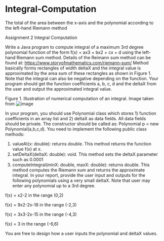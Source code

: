 # Integral-Computation
The total of the area between the x-axis and the polynomial according to the left-hand Riemann method

Assignment 2 Integral Computation


Write a Java program to compute integral of a maximum 3rd degree polynomial function of the form f(x) = ax3 + bx2 + cx + d using the left-hand Riemann sum method. Details of the Reimann sum method can be found at:
https://www.storyofmathematics.com/riemann-sum/
Method basically forms rectangles of width deltaX and the integral value is approximated by the area sum of these
rectangles as shown in Figure 1. Note that the integral can also be negative depending on the function. Your program
should get the function coefficients a, b, c, d and the deltaX from the user and output the approximated integral
value.

Figure 1. Illustration of numerical computation of an integral.
Image taken from ![image](https://user-images.githubusercontent.com/98125147/231752866-71f21be6-14e7-4093-8ca4-ac40411e4271.png)

In your program, you should use Polynomial class which stores 1) function coefficients in an array list and 2) deltaX
as data fields. All data fields should be private. The constructor should be called as: Polynomial p = new
Polynomial(a,b,c,d). You need to implement the following public class methods:
1. valueAt(x: double): returns double. This method returns the function value f(x) at x.
2. setDeltaX(deltaX: double): void. This method sets the deltaX parameter such as 0.0001
3. computeIntegral(minX: double, maxX: double): returns double. This method computes the Riemann sum and
returns the approximate integral.
In your report, provide the user input and outputs for the following polynomials using a very small deltaX. Note
that user may enter any polynomial up to a 3rd degree.

f(x) = x2-2 in the range (0,2)

f(x) = 9x2-2x-18 in the range (-2,3)

f(x) = 3x3-2x-15 in the range (-4,3)

f(x) = 3 in the range (-6,6)

You are free to design how a user inputs the polynomial and deltaX values.

